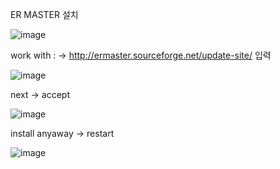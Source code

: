 ER MASTER 설치


![image](https://user-images.githubusercontent.com/62005139/117902700-0848d300-b309-11eb-9699-24f9c01f3e6a.png)


work with : -> http://ermaster.sourceforge.net/update-site/ 입력

![image](https://user-images.githubusercontent.com/62005139/117902762-21ea1a80-b309-11eb-84ce-354117fe89e6.png)


next -> accept

![image](https://user-images.githubusercontent.com/62005139/117902896-71304b00-b309-11eb-9530-329db8896d46.png)


install anyaway -> restart

![image](https://user-images.githubusercontent.com/62005139/117902955-8c9b5600-b309-11eb-9bb9-1f16af4f3510.png)
